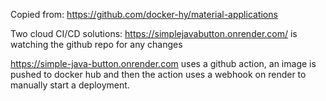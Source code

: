 Copied from:
https://github.com/docker-hy/material-applications

Two cloud CI/CD solutions:
https://simplejavabutton.onrender.com/ is watching the github repo for any changes

https://simple-java-button.onrender.com uses a github action, an image is pushed to docker hub and then the action uses a webhook on render to manually start a deployment.
